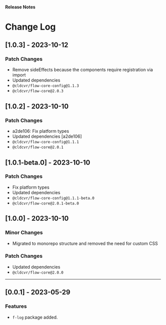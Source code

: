 <h4 className="margin-btm-8">Release Notes</h4>



# Change Log

## [1.0.3] - 2023-10-12

### Patch Changes

- Remove sideEffects because the components require registration via import
- Updated dependencies
- `@cldcvr/flow-core-config@1.1.3`
- `@cldcvr/flow-core@2.0.3`

## [1.0.2] - 2023-10-10

### Patch Changes

- a2de106: Fix platform types
- Updated dependencies [a2de106]
- `@cldcvr/flow-core-config@1.1.1`
- `@cldcvr/flow-core@2.0.1`

## [1.0.1-beta.0] - 2023-10-10

### Patch Changes

- Fix platform types
- Updated dependencies
- `@cldcvr/flow-core-config@1.1.1-beta.0`
- `@cldcvr/flow-core@2.0.1-beta.0`

## [1.0.0] - 2023-10-10

### Minor Changes

- Migrated to monorepo structure and removed the need for custom CSS

### Patch Changes

- Updated dependencies
- `@cldcvr/flow-core@2.0.0`
<hr className="margin-btm-32" />

## [0.0.1] - 2023-05-29

### Features

- `f-log` package added.
